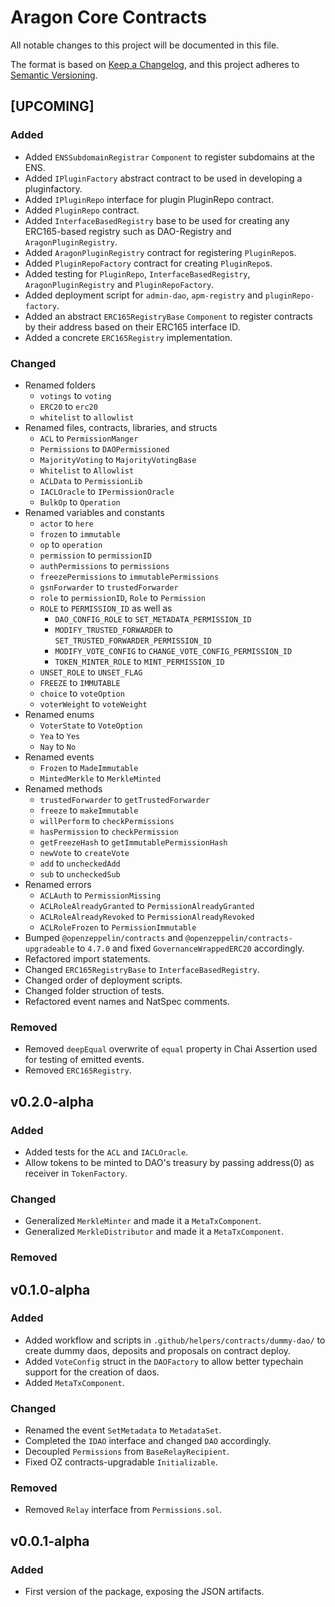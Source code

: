 # Aragon Core Contracts

All notable changes to this project will be documented in this file.

The format is based on [Keep a Changelog](https://keepachangelog.com/en/1.0.0/),
and this project adheres to [Semantic Versioning](https://semver.org/spec/v2.0.0.html).


## [UPCOMING]

### Added
- Added `ENSSubdomainRegistrar` `Component` to register subdomains at the ENS.
- Added `IPluginFactory` abstract contract to be used in developing a pluginfactory.
- Added `IPluginRepo` interface for plugin PluginRepo contract.
- Added `PluginRepo` contract.
- Added `InterfaceBasedRegistry` base to be used for creating any ERC165-based registry such as DAO-Registry and `AragonPluginRegistry`.
- Added `AragonPluginRegistry` contract for registering `PluginRepo`s.
- Added `PluginRepoFactory` contract for creating `PluginRepo`s.
- Added testing for `PluginRepo`, `InterfaceBasedRegistry`, `AragonPluginRegistry` and `PluginRepoFactory`.
- Added deployment script for `admin-dao`, `apm-registry` and `pluginRepo-factory`.
- Added an abstract `ERC165RegistryBase` `Component` to register contracts by their address based on their ERC165 interface ID.
- Added a concrete `ERC165Registry` implementation.

### Changed
- Renamed folders
  - `votings` to `voting`
  - `ERC20` to `erc20`
  - `whitelist` to `allowlist`
- Renamed files, contracts, libraries, and structs
  - `ACL` to `PermissionManger`
  - `Permissions` to `DAOPermissioned`
  - `MajorityVoting` to `MajorityVotingBase`
  - `Whitelist` to `Allowlist`
  - `ACLData` to `PermissionLib`
  - `IACLOracle` to `IPermissionOracle`
  - `BulkOp` to `Operation`
- Renamed variables and constants
  - `actor` to `here`
  - `frozen` to `immutable`
  - `op` to `operation`
  - `permission` to `permissionID`
  - `authPermissions` to `permissions`
  - `freezePermissions` to `immutablePermissions`
  - `gsnForwarder` to `trustedForwarder`
  - `role` to `permissionID`, `Role` to `Permission`
  - `ROLE` to `PERMISSION_ID` as well as
    - `DAO_CONFIG_ROLE` to `SET_METADATA_PERMISSION_ID`
    - `MODIFY_TRUSTED_FORWARDER` to `SET_TRUSTED_FORWARDER_PERMISSION_ID`
    - `MODIFY_VOTE_CONFIG` to `CHANGE_VOTE_CONFIG_PERMISSION_ID`
    - `TOKEN_MINTER_ROLE` to `MINT_PERMISSION_ID`
  - `UNSET_ROLE` to `UNSET_FLAG`
  - `FREEZE` to `IMMUTABLE`
  - `choice` to `voteOption`
  - `voterWeight` to `voteWeight`
- Renamed enums
  - `VoterState` to `VoteOption`
  - `Yea` to `Yes`
  - `Nay` to `No`
- Renamed events
  - `Frozen` to `MadeImmutable`
  - `MintedMerkle` to `MerkleMinted`
- Renamed methods
  - `trustedForwarder` to `getTrustedForwarder`
  - `freeze` to `makeImmutable`
  - `willPerform` to `checkPermissions`
  - `hasPermission` to `checkPermission`
  - `getFreezeHash` to `getImmutablePermissionHash`
  - `newVote` to `createVote`
  - `add` to `uncheckedAdd`
  - `sub` to `uncheckedSub`
- Renamed errors
  - `ACLAuth` to `PermissionMissing`
  - `ACLRoleAlreadyGranted` to `PermissionAlreadyGranted`
  - `ACLRoleAlreadyRevoked` to `PermissionAlreadyRevoked`
  - `ACLRoleFrozen` to `PermissionImmutable`
- Bumped `@openzeppelin/contracts` and `@openzeppelin/contracts-upgradeable` to `4.7.0` and fixed `GovernanceWrappedERC20` accordingly.
- Refactored import statements.
- Changed `ERC165RegistryBase` to `InterfaceBasedRegistry`.
- Changed order of deployment scripts.
- Changed folder struction of tests.
- Refactored event names and NatSpec comments.

### Removed

- Removed `deepEqual` overwrite of `equal` property in Chai Assertion used for testing of emitted events.
- Removed `ERC165Registry`.

## v0.2.0-alpha

### Added

- Added tests for the `ACL` and `IACLOracle`.
- Allow tokens to be minted to DAO's treasury by passing address(0) as receiver in `TokenFactory`.

### Changed

- Generalized `MerkleMinter` and made it a `MetaTxComponent`.
- Generalized `MerkleDistributor` and made it a `MetaTxComponent`.

### Removed

## v0.1.0-alpha

### Added

- Added workflow and scripts in `.github/helpers/contracts/dummy-dao/` to create dummy daos, deposits and proposals on contract deploy.
- Added `VoteConfig` struct in the `DAOFactory` to allow better typechain support for the creation of daos.
- Added `MetaTxComponent`.

### Changed

- Renamed the event `SetMetadata` to `MetadataSet`.
- Completed the `IDAO` interface and changed `DAO` accordingly.
- Decoupled `Permissions` from `BaseRelayRecipient`.
- Fixed OZ contracts-upgradable `Initializable`.

### Removed

- Removed `Relay` interface from `Permissions.sol`.

## v0.0.1-alpha

### Added

- First version of the package, exposing the JSON artifacts.
